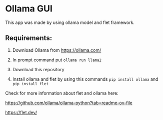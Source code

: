 # Ollama GUI

This app was made by using ollama model and flet framework.

## Requirements:

1. Download Ollama from https://ollama.com/

2. In prompt command put ```ollama run llama2```

3. Download this repository

4. Install ollama and flet by using this commands ```pip install ollama``` and ```pip install flet```


Check for more information about flet and ollama here:

https://github.com/ollama/ollama-python?tab=readme-ov-file

https://flet.dev/
